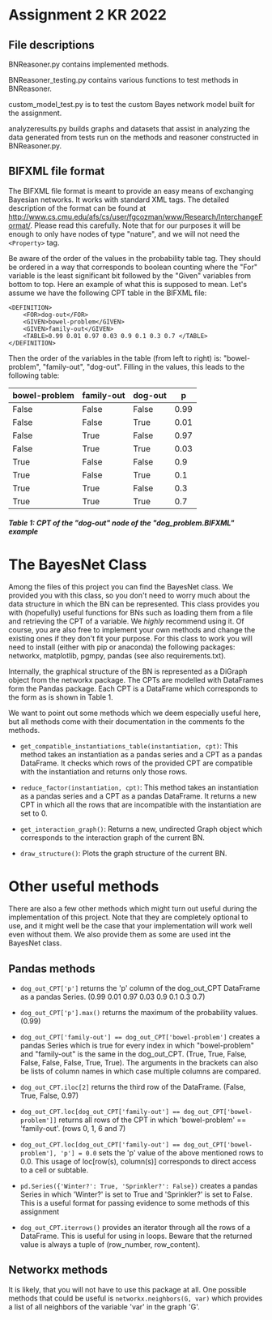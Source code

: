 # Assignment 2 KR 2022

## File descriptions

BNReasoner.py contains implemented methods.

BNReasoner_testing.py contains various functions to test methods in BNReasoner.

custom_model_test.py is to test the custom Bayes network model built for the assignment.

analyzeresults.py builds graphs and datasets that assist in analyzing the data generated from tests run on the methods and reasoner constructed in BNReasoner.py.

## BIFXML file format
The BIFXML file format is meant to provide an easy means of exchanging Bayesian networks. It works with standard XML
tags. The detailed description of the format can be found at 
http://www.cs.cmu.edu/afs/cs/user/fgcozman/www/Research/InterchangeFormat/. Please read this carefully. 
Note that for our purposes it will be enough to only have nodes of type "nature", and we will not need the `<Property>`
tag. 

Be aware of the order of the values in the probability table tag. They should be ordered in a way that corresponds to 
boolean counting where the "For" variable is the least significant bit followed by the "Given" variables from bottom
to top. Here an example of what this is supposed to mean. Let's assume we have the following CPT table in the BIFXML file:
```
<DEFINITION>
	<FOR>dog-out</FOR>
	<GIVEN>bowel-problem</GIVEN>
	<GIVEN>family-out</GIVEN>
	<TABLE>0.99 0.01 0.97 0.03 0.9 0.1 0.3 0.7 </TABLE>
</DEFINITION>
```
Then the order of the variables in the table (from left to right) is: "bowel-problem", "family-out", "dog-out". Filling 
in the values, this leads to the following table:

| bowel-problem | family-out    | dog-out   | p    |
|---------------|---------------|-----------|------|
| False         | False         | False     | 0.99 |
| False         | False         | True      | 0.01 |
| False         | True          | False     | 0.97 |
| False         | True          | True      | 0.03 |
| True          | False         | False     | 0.9  |
| True          | False         | True      | 0.1  |
| True          | True          | False     | 0.3  |
| True          | True          | True      | 0.7  |
##### Table 1: CPT of the "dog-out" node of the "dog_problem.BIFXML" example

# The BayesNet Class
Among the files of this project you can find the BayesNet class. We provided you with this class, so you don't need to 
worry much about the data structure in which the BN can be represented. This class provides you with (hopefully) useful
functions for BNs such as loading them from a file and retrieving the CPT of a variable. We *highly* recommend using it.
Of course, you are also free to implement your own methods and change the existing ones if they don't fit your purpose. 
For this class to work you will need to install (either with pip or anaconda) the following packages: networkx, 
matplotlib, pgmpy, pandas (see also requirements.txt).

Internally, the graphical structure of the BN is represented as a DiGraph object from the networkx package. The CPTs
are modelled with DataFrames form the Pandas package. Each CPT is a DataFrame which corresponds to the form as is shown
in Table 1.

We want to point out some methods which we deem especially useful here, but all methods come with their documentation 
in the comments fo the methods.

+ `get_compatible_instantiations_table(instantiation, cpt)`: This method takes an instantiation as a pandas series and
  a CPT as a pandas DataFrame. It checks which rows of the provided CPT are compatible with the instantiation and
  returns only those rows.
  
+ `reduce_factor(instantiation, cpt)`: This method takes an instantiation as a pandas series and
  a CPT as a pandas DataFrame. It returns a new CPT in which all the rows that are incompatible with the instantiation
  are set to 0. 
  
+ `get_interaction_graph()`: Returns a new, undirected Graph object which corresponds to the interaction graph of the 
current BN.
  
+ `draw_structure()`: Plots the graph structure of the current BN.

# Other useful methods
There are also a few other methods which might turn out useful during the implementation of this project. Note that
they are completely optional to use, and it might well be the case that your implementation will work well even without
them. We also provide them as some are used int the BayesNet class.

## Pandas methods
+ `dog_out_CPT['p']` returns the 'p' column of the dog_out_CPT DataFrame as a pandas Series. (0.99 0.01 0.97 0.03 0.9
  0.1 0.3 0.7) 
+ `dog_out_CPT['p'].max()` returns the maximum of the probability values. (0.99)
+ `dog_out_CPT['family-out'] == dog_out_CPT['bowel-problem']` creates a pandas Series which is true for every index in 
  which "bowel-problem" and "family-out" is the same in the dog_out_CPT. (True, True, False, False, False, False, True,
  True). The arguments in the brackets can also be lists of column names in which case multiple columns are compared.
+ `dog_out_CPT.iloc[2]` returns the third row of the DataFrame. (False, True, False, 0.97)
+ `dog_out_CPT.loc[dog_out_CPT['family-out'] == dog_out_CPT['bowel-problem']]` returns all rows of the CPT in which 
    'bowel-problem' == 'family-out'. (rows 0, 1, 6 and 7)
+ `dog_out_CPT.loc[dog_out_CPT['family-out'] == dog_out_CPT['bowel-problem'], 'p'] = 0.0` sets the 'p' value of the
    above mentioned rows to 0.0. This usage of loc[row(s), column(s)] corresponds to direct access to a cell or 
  subtable.
+ `pd.Series({'Winter?': True, 'Sprinkler?': False})` creates a pandas Series in which 'Winter?' is set to True and 
 'Sprinkler?' is set to False. This is a useful format for passing evidence to some methods of this assignment
  
+ `dog_out_CPT.iterrows()` provides an iterator through all the rows of a DataFrame. This is useful for using in loops.
Beware that the returned value is always a tuple of (row_number, row_content).

## Networkx methods
It is likely, that you will not have to use this package at all. One possible methods that could be useful is 
`networkx.neighbors(G, var)` which provides a list of all neighbors of the variable 'var' in the graph 'G'.
